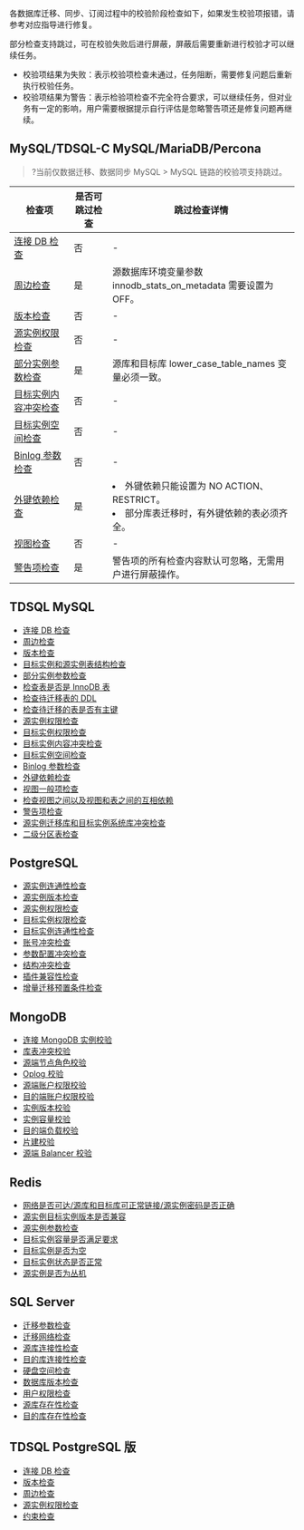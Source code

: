 各数据库迁移、同步、订阅过程中的校验阶段检查如下，如果发生校验项报错，请参考对应指导进行修复。

部分检查支持跳过，可在校验失败后进行屏蔽，屏蔽后需要重新进行校验才可以继续任务。

- 校验项结果为失败：表示校验项检查未通过，任务阻断，需要修复问题后重新执行校验任务。
- 校验项结果为警告：表示检验项检查不完全符合要求，可以继续任务，但对业务有一定的影响，用户需要根据提示自行评估是忽略警告项还是修复问题再继续。

## MySQL/TDSQL-C MySQL/MariaDB/Percona

> ?当前仅数据迁移、数据同步 MySQL >  MySQL 链路的校验项支持跳过。

| 检查项                                                       | 是否可跳过检查 | 跳过检查详情                                                 |
| ------------------------------------------------------------ | -------------- | ------------------------------------------------------------ |
| [连接 DB 检查](https://cloud.tencent.com/document/product/571/58685) | 否             | -                                                            |
| [周边检查](https://cloud.tencent.com/document/product/571/58690) | 是             | 源数据库环境变量参数 innodb_stats_on_metadata 需要设置为 OFF。 |
| [版本检查](https://cloud.tencent.com/document/product/571/58696) | 否             | -                                                            |
| [源实例权限检查](https://cloud.tencent.com/document/product/571/58700) | 否             | -                                                            |
| [部分实例参数检查](https://cloud.tencent.com/document/product/571/58701) | 是             | 源库和目标库 lower_case_table_names 变量必须一致。           |
| [目标实例内容冲突检查](https://cloud.tencent.com/document/product/571/58704) | 否             | -                                                            |
| [目标实例空间检查](https://cloud.tencent.com/document/product/571/58707) | 否             | -                                                            |
| [Binlog 参数检查](https://cloud.tencent.com/document/product/571/58708) | 否             | -                                                            |
| [外键依赖检查](https://cloud.tencent.com/document/product/571/58736) | 是             | <li>外键依赖只能设置为 NO ACTION、RESTRICT。 <li>部分库表迁移时，有外键依赖的表必须齐全。</li> |
| [视图检查](https://cloud.tencent.com/document/product/571/58737) | 否             | -                                                            |
| [警告项检查](https://cloud.tencent.com/document/product/571/58739) | 是             | 警告项的所有检查内容默认可忽略，无需用户进行屏蔽操作。       |

## TDSQL MySQL
- [连接 DB 检查](https://cloud.tencent.com/document/product/571/58685)
- [周边检查](https://cloud.tencent.com/document/product/571/58690) 
- [版本检查](https://cloud.tencent.com/document/product/571/58696)
- [目标实例和源实例表结构检查](https://cloud.tencent.com/document/product/571/63750)
- [部分实例参数检查](https://cloud.tencent.com/document/product/571/58701)
- [检查表是否是 InnoDB 表](https://cloud.tencent.com/document/product/571/63751)
- [检查待迁移表的 DDL](https://cloud.tencent.com/document/product/571/63748)
- [检查待迁移的表是否有主键](https://cloud.tencent.com/document/product/571/63747)
- [源实例权限检查](https://cloud.tencent.com/document/product/571/58700)
- [目标实例权限检查](https://cloud.tencent.com/document/product/571/58700)
- [目标实例内容冲突检查](https://cloud.tencent.com/document/product/571/58704) 
- [目标实例空间检查](https://cloud.tencent.com/document/product/571/58707)
- [Binlog 参数检查](https://cloud.tencent.com/document/product/571/58708) 
- [外键依赖检查](https://cloud.tencent.com/document/product/571/58736)
- [视图一般项检查](https://cloud.tencent.com/document/product/571/58737)
- [检查视图之间以及视图和表之间的互相依赖](https://cloud.tencent.com/document/product/571/63752) 
- [警告项检查](https://cloud.tencent.com/document/product/571/58739)
- [源实例迁移库和目标实例系统库冲突检查](https://cloud.tencent.com/document/product/571/63749)
- [二级分区表检查](https://cloud.tencent.com/document/product/571/63746)

## PostgreSQL
- [源实例连通性检查](https://cloud.tencent.com/document/product/571/58685)
- [源实例版本检查](https://cloud.tencent.com/document/product/571/58696)
- [源实例权限检查](https://cloud.tencent.com/document/product/571/58700)
- [目标实例权限检查](https://cloud.tencent.com/document/product/571/58700)
- [目标实例连通性检查](https://cloud.tencent.com/document/product/571/58685)
- [账号冲突检查](https://cloud.tencent.com/document/product/571/60025)
- [参数配置冲突检查](https://cloud.tencent.com/document/product/571/60022)
- [结构冲突检查](https://cloud.tencent.com/document/product/571/58704)
- [插件兼容性检查](https://cloud.tencent.com/document/product/571/60024)
- [增量迁移预置条件检查](https://cloud.tencent.com/document/product/571/60023)

## MongoDB
- [连接 MongoDB 实例校验](https://cloud.tencent.com/document/product/571/58685)
- [库表冲突校验](https://cloud.tencent.com/document/product/571/58704)
- [源端节点角色校验](https://cloud.tencent.com/document/product/571/60609)
- [Oplog 校验](https://cloud.tencent.com/document/product/571/60607)
- [源端账户权限校验](https://cloud.tencent.com/document/product/571/58700)
- [目的端账户权限校验](https://cloud.tencent.com/document/product/571/58700)
- [实例版本校验](https://cloud.tencent.com/document/product/571/58696)
- [实例容量校验](https://cloud.tencent.com/document/product/571/58707)
- [目的端负载校验](https://cloud.tencent.com/document/product/571/60611)
- [片建校验](https://cloud.tencent.com/document/product/571/60610)
- [源端 Balancer 校验](https://cloud.tencent.com/document/product/571/60608)

## Redis

- [网络是否可达/源库和目标库可正常链接/源实例密码是否正确](https://cloud.tencent.com/document/product/571/58685)
- [源实例目标实例版本是否兼容](https://cloud.tencent.com/document/product/571/58696)
- [源实例参数检查](新增页面)
- [目标实例容量是否满足要求](https://cloud.tencent.com/document/product/571/58707)
- [目标实例是否为空](https://cloud.tencent.com/document/product/571/58704)
- [目标实例状态是否正常](https://cloud.tencent.com/document/product/571/61280)
- [源实例是否为丛机](新增)

## SQL Server
- [迁移参数检查](https://cloud.tencent.com/document/product/571/58704)
- [迁移网络检查](https://cloud.tencent.com/document/product/571/61281)
- [源库连接性检查](https://cloud.tencent.com/document/product/571/58685)
- [目的库连接性检查](https://cloud.tencent.com/document/product/571/58685)
- [硬盘空间检查](https://cloud.tencent.com/document/product/571/61276)
- [数据库版本检查](https://cloud.tencent.com/document/product/571/58696)
- [用户权限检查](https://cloud.tencent.com/document/product/571/58700)
- [源库存在性检查](https://cloud.tencent.com/document/product/571/61277)
- [目的库存在性检查](https://cloud.tencent.com/document/product/571/61280)

## TDSQL PostgreSQL 版
- [连接 DB 检查](https://cloud.tencent.com/document/product/571/58685)
- [版本检查](https://cloud.tencent.com/document/product/571/58696)
- [周边检查](https://cloud.tencent.com/document/product/571/58690)
- [源实例权限检查](https://cloud.tencent.com/document/product/571/58700)
- [约束检查](https://cloud.tencent.com/document/product/571/70743)

